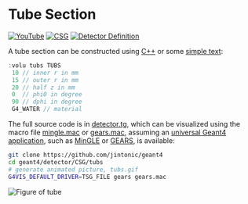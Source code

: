 # Tube Section

[![YouTube](https://img.shields.io/badge/You-Tube-red?style=flat)](https://youtube.com/shorts/zNh403G3dP0)
[![CSG](https://img.shields.io/badge/CSG-Solids-blue?style=flat)](..)
[![Detector Definition](https://img.shields.io/badge/Detector-Definition-green?style=flat)](../..)

A tube section can be constructed using [C++][] or some [simple text](../..):

```cpp
:volu tubs TUBS
 10 // inner r in mm
 15 // outer r in mm
 20 // half z in mm
 0  // phi0 in degree
 90 // dphi in degree
 G4_WATER // material
```

The full source code is in [detector.tg][], which can be visualized using the macro file [mingle.mac][] or [gears.mac][], assuming an [universal Geant4 application][], such as [MinGLE][] or [GEARS][], is available:

```sh
git clone https://github.com/jintonic/geant4
cd geant4/detector/CSG/tubs
# generate animated picture, tubs.gif
G4VIS_DEFAULT_DRIVER=TSG_FILE gears gears.mac
```
![Figure of tube](https://geant4-userdoc.web.cern.ch/UsersGuides/ForApplicationDeveloper/html/_images/aTubs.jpg)

[C++]: https://geant4-userdoc.web.cern.ch/UsersGuides/ForApplicationDeveloper/html/Detector/Geometry/geomSolids.html#constructed-solid-geometry-csg-solids
[detector.tg]: https://github.com/jintonic/geant4/blob/main/detector/CSG/tubs/detector.tg
[mingle.mac]: https://github.com/jintonic/geant4/blob/main/detector/CSG/tubs/mingle.mac
[gears.mac]: https://github.com/jintonic/geant4/blob/main/detector/CSG/tubs/gears.mac
[universal Geant4 application]: https://youtu.be/3g9CkyBS31o
[MinGLE]: https://github.com/jintonic/mingle
[GEARS]: https://github.com/jintonic/gears
